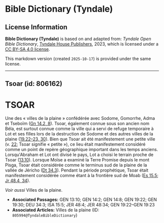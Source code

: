 # Bible Dictionary (Tyndale)

## License Information

**Bible Dictionary (Tyndale)** is based on and adapted from: _Tyndale Open Bible Dictionary_, [Tyndale House Publishers](https://tyndaleopenresources.com/), 2023, which is licensed under a [CC BY-SA 4.0 license](https://creativecommons.org/licenses/by-sa/4.0/legalcode.en).

This markdown version (created `2025-10-17`) is provided under the same license.



--------------------------------

## Tsoar (id: 806162)

TSOAR
=====

Une des « villes de la plaine » confédérée avec Sodome, Gomorrhe, Adma et Tseboïm ([Gn 14\.2, 8](https://ref.ly/Gen14:2,Gen14:8)). Tsoar, également connue sous son ancien nom Béla, est surtout connue comme la ville qui a servi de refuge temporaire à Lot et ses filles lors de la destruction de Sodome et des autres villes de la plaine ([19\.22–23, 30](https://ref.ly/Gen19:22-Gen19:23,Gen19:30)). Bien que Tsoar ait été manifestement une petite ville (v. [22](https://ref.ly/Gen19:22); Tsoar signifie « petite »), ce lieu était manifestement considéré comme un point de repère géographique important dans les temps anciens. Lorsqu'Abraham et Lot ont divisé le pays, Lot a choisi le terrain proche de Tsoar ([13\.10](https://ref.ly/Gen13:10)). Lorsque Moïse a examiné la Terre Promise depuis le mont Pisga, Tsoar était considérée comme le terminus sud de la plaine de la vallée de Jéricho ([Dt 34\.3](https://ref.ly/Deut34:3)). Pendant la période prophétique, Tsoar était manifestement considérée comme étant à la frontière sud de Moab ([Es 15\.5](https://ref.ly/Isa15:5); [Jr 48\.4, 34](https://ref.ly/Jer48:4,Jer48:34)).

*Voir aussi* Villes de la plaine.

* **Associated Passages:** GEN 13:10; GEN 14:2; GEN 14:8; GEN 19:22; GEN 19:30; DEU 34:3; ISA 15:5; JER 48:4; JER 48:34; GEN 19:22–GEN 19:23
* **Associated Articles:** Villes de la plaine (ID: `805994@TyndaleBibleDictionary`)

